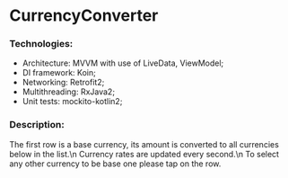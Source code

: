 # CurrencyConverter

### Technologies:
- Architecture: MVVM with use of LiveData, ViewModel;
- DI framework: Koin;
- Networking: Retrofit2;
- Multithreading: RxJava2;
- Unit tests: mockito-kotlin2;

### Description:
The first row is a base currency, its amount is converted to all currencies below in the list.\n
Currency rates are updated every second.\n
To select any other currency to be base one please tap on the row.
